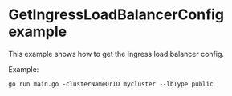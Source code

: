 # GetIngressLoadBalancerConfig example

This example shows how to get the Ingress load balancer config.

Example: 

```
go run main.go -clusterNameOrID mycluster --lbType public
```